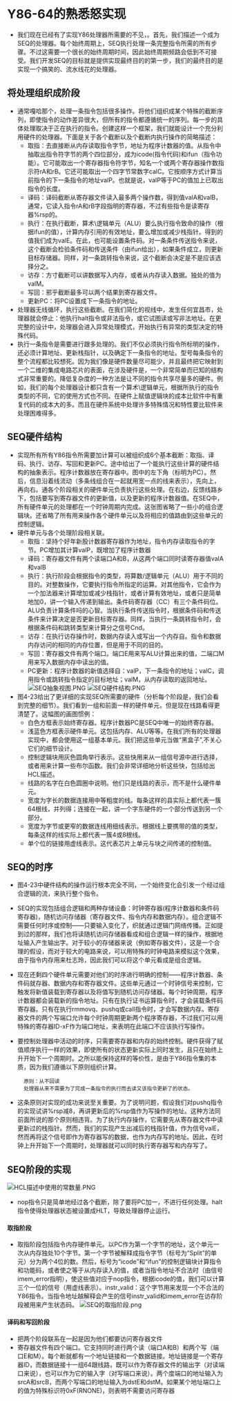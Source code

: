 # Y86-64的熟悉怒实现
* 我们现在已经有了实现Y86处理器所需要的不见，。首先，我们描述一个成为SEQ的处理器。每个始终周期上，SEQ执行处理一条完整指令所需的所有步骤。不过这需要一个很长的始终周期时间，因此始终周期频路会低到不可接受。我们开发SEQ的目标就是提供实现最终目的的第一步，我们的最终目的是实现一个搞笑的、流水线花的处理器。


## 将处理组织成阶段
* 通常嘎哈那个，处理一条指令包括很多操作。将他们组织成某个特殊的截断序列，即使指令的动作差异很大，但所有的指令都遵循统一的序列。每一步的具体处理取决于正在执行的指令。创建这样一个框架，我们就能设计一个充分利用硬件的处理器。下面是关于各个截断以及个截断内执行操作的简略描述：
  * 取指：去直接断从内存读取指令字节，地址为程序计数器的值。从指令中抽取出指令符字节的两个四位部分，成为icode(指令代码)和ifun（指令功能）。它可能取出一个寄存器指令符字节，知名一个或两个寄存器操作数指示符rA和rB。它还可能取出一个四字节常数字calC。它按顺序方式计算当前指令的下一条指令的地址valP。也就是说，valP等于PC的值加上已取出指令的长度。
  * 译码：译码截断从寄存器文件读入最多两个操作数，得到值valA和valB，通常，它读入指令rA和rB字段指明的寄存器，不过有些指令是读寄存器%rsp的。
  * 执行：在执行截断，算术\逻辑单元（ALU）要么执行指令致命的操作（根据ifun的值），计算内存引用的有效地址，要么增加或减少栈指针。得到的值我们成为valE。在此，也可能设置条件码。对一条条件传送指令来说，这个截断会检验条件码和传送条件（由ifun给出），如果条件成立，则更新目标存储器。同样，对一条跳转指令来说，这个截断会决定是不是应该选择分之。
  * 访存：方寸截断可以讲数据写入内存，或者从内存读入数据。独处的值为valM。
  * 写回：邪乎截断最多可以两个结果到寄存器文件。
  * 更新PC：将PC设置成下一条指令的地址。
* 处理器无线循环，执行这些截断。在我们简化的视线中，发生任何宜昌市，处理器就会停止：他执行halt指令或非法指令，或它试图读或写非法地址。在更完整的设计中，处理器会进入异常处理模式，开始执行有异常的类型决定的特殊代码。
* 执行一条指令是需要进行跟多处理的。我们不仅必须执行指令所标明的操作，还必须计算地址、更新栈指针，以及确定下一条指令的地址。型号每条指令的整个流程都比较想死。因为我们像是硬件数量尽可能少，并且最终把它映射到一个二维的集成电路芯片的表面，在涉及硬件是，一个非常简单而已知的结构式非常重要的。降低复杂度的一种方法是让不同的指令共享尽量多的硬件。例如，我们的每个处理器设计都只含有一个算术\逻辑单元，根据所执行的指令类型的不同，它的使用方式也不同。在硬件上赋值逻辑块的成本比软件中有重复代码的成本大的多。而且在硬件系统中处理许多特殊情况和特性要比软件来处理困难得多。


## SEQ硬件结构
* 实现所有所有Y86指令所需要加计算可以被组织成6个基本截断：取指、译码、执行、访存、写回和更新PC。途中给出了一个能执行这些计算的硬件结构的抽象表示。程序计数器放在寄存器中。图中的左下角（标明为PC）。然后，信息沿着线流动（多条线组合在一起就用宽一点的线来表示），先向上，再向右。通各个阶段相关的硬件单元负责执行这些处理。在右边，反馈线路乡下，包括要写到寄存器文件的更新值，以及更新的程序计数器值。在SEQ中，所有硬件单元的处理都在一个时钟周期内完成。这张图省略了一些小的组合逻辑块。还省略了所有用来操作各个硬件单元以及将相应的值路由到这些单元的控制逻辑。
* 硬件单元与各个处理阶段相关联。
  * 取指：坚持个好年新股计数器寄存器作为地址，指令内存读取指令的字节。PC增加其计算valP，既增加了程序计数器
  * 译码：寄存器文件有两个读端口A和B，从这两个端口同时读寄存器值valA和valB
  * 执行：执行阶段会根据指令的类型，将算数/逻辑单元（ALU）用于不同的目的。对整数操作，它要执行指令所指定的运算。对其他指令，它会作为一个加法器来计算增加或减少栈指针，或者计算有效地址，或者只是简单地加0，讲一个输入传递到输出。条件码寄存器（CC）有三个条件码位。ALU负责计算条件吗的心智。当执行条件传送指令时，根据条件码和传送条件来计算决定是否更新目标寄存器。同样，当执行一条跳转指令时，会根据条件码和跳转类型来计算分之信号Cnd。
  * 访存：在执行访存操作时，数据内存读入或写出一个内存自。指令和数据内存访问的相同的内存位置，但是用于不同的目的。
  * 写回：寄存器文件有两个端口。端口E用来写ALU计算出来的值，二端口M用来写入数据内存中读出的值。
  * PC更新：程序计数器的新值选择自：valP，下一条指令的地址；valC，调用指令或跳转指令指定的目标地址；valM，从内存读取的返回地址。
![SEQ抽象视图.PNG](SEQ抽象视图.PNG)
![SEQ硬件结构.PNG](SEQ硬件结构.PNG)
* 图4-23给出了更详细的实现SEQ所需要的硬件（分析每个阶段是，我们会看到完整的细节）。我们看到一组和前面一样的硬件单元，但是现在线路看得更清楚了。这幅图的画图惯例：
  * 白色方框表示始终寄存器。程序计数器PC是SEQ中唯一的始终寄存器。
  * 浅蓝色方框表示硬件单元。这包括内存、ALU等等。在我们所有的处理器实现中，都会使用这一组基本单元。我们把这些单元当做“黑盒子”,不关心它们的细节设计。
  * 控制逻辑块用灰色圆角举行表示。这些快用来从一组信号源中进行选择，或者用来计算一些布尔函数。我们会非常详细地分析这些快，包括给出HCL描述。
  * 线路的名字在白色圆圈中说明。他们只是线路的表示，而不是什么硬件单元。
  * 宽度为字长的数据连接用中等粗度的线。每条这样的县实际上都代表一簇64根线，并列得；连接在一起，讲一个字东硬件的一个部分传送到另一个部分。
  * 宽度为字节或更窄的数据连线用细线表示。根据线上要携带的值的类型，每条这样的线实际上都代表一簇4或8根线。
  * 单个位的链接用虚线表示。这代表芯片上单元与块之间传递的控制值。

## SEQ的时序
* 图4-23中硬件结构的操作运行根本完全不同，一个始终变化会引发一个经过组合逻辑的流，来执行整个指令。
* SEQ的实现包括组合逻辑和两种存储设备：时钟寄存器(程序计数器和条件码寄存器)，随机访问存储器（寄存器文件、指令内存和数据内存）。组合逻辑不需要任何时序或控制——只要输入变化了，织就通过逻辑门网络传播。正如提到过的那样，我们也将读随机访问存储器看成和组合逻辑一样的操作，根据地址输入产生输出字。对于较小的存储器来说（例如寄存器文件），这是一个合理的假设，而对于较大的电路来说，可以用特殊的时钟电路来模拟这个效果，由于指令内存用来杜志玲，因此我们可以将这个单元看成是组合逻辑。
* 现在还剩四个硬件单元需要对他们的时序进行明确的控制——程序计数器、条件码就存器、数据内存和寄存器文件。这些单元通过一个时钟信号来控制，它触发将新值装载到寄存器以及将值写到随机访问存储器。每个时钟周期，程序计数器都会装载新的指令地址。只有在执行证书运算指令时，才会装载条件码寄存器。只有在执行rmmovq、pushq或call指令时，才会写数据内存。寄存器文件的两个写端口允许每个时钟周期更新两个程序寄存器，不过我们可以用特殊的寄存器ID-xF作为端口地址，来表明在此端口不应该执行写操作。
* 要控制处理器中活动的时序，只需要寄存器和内存的始终控制。硬件获得了赋值顺序执行一样的效果，即使所有的状态更新实际上同时发生，且只在始终上升开始下一个周期时。之所以能保持这样的等价性，是由于Y86指令集的本质，因为我们遵循以下原则组织计算。

        原则：从不回读
        处理器从来不需要为了完成一条指令的执行而去读又该指令更新了的状态。
* 这条原则对实现的成功来说至关重要。为了说明问题，假设我们对pushq指令的实现试讲%rsp减8，再讲更新后的%rsp值作为写操作的地址。这种方法同前面所说的那个原则相违背。为了执行内存操作，它需要先从寄存器文件中读更新过的栈指针。然而，我们的实现产生出减后的栈指针值，作为信号valE，然而再将这个信号即作为寄存器写的数据，也作为内存写的地址。因此，在时钟上升开始下一个周期时，处理器就可以同时执行寄存器写和内存写了。


## SEQ阶段的实现
![HCL描述中使用的常数量.PNG](HCL描述中使用的常数量.PNG)
* nop指令只是简单地经过各个截断，除了要将PC加一，不进行任何处理。halt指令使得处理器状态被设置成HLT，导致处理器停止运行。
#### 取指阶段
* 取指阶段包括指令内存硬件单元。以PC作为第一个字节的地址，这个单元一次从内存独处10个字节。第一个字节被解释成指令字节（标号为“Split”的单元）分为两个4位的数。然后，标号为“icode”和“ifun”的控制逻辑块计算指令和功能码，或者使之等于从内存读入的值，或者当指令地址不合法时（由信号imem_error指明），使这些值对应于nop指令，根据icode的值，我们可以计算三个一位的信号（用虚线表示）。instr_valid：这个字节用来发现一个不合法的Y86指令。当指令地址越解释会产生的信号instr_valid和imem_error在访存阶段被用来产生状态码。
![SEQ的取指阶段.png](SEQ的取指阶段.PNG)
#### 译码和写回阶段
* 把两个阶段联系在一起是因为他们都要访问寄存器文件
* 寄存器文件有四个端口。它支持同时进行两个读（端口A和B）和两个写（端口E和M）。每个断就都有一个地址链接和一个数据链接。地址链接是一个寄存器ID，而数据链接十一组64跟线路，既可以作为寄存器文件的输出字（对读端口来说），也可以作为它的输入字（对写端口来说）。两个度端口的地址输入为srcA和srcB，而两个写端口的地址输入为dstE和dstM。如果某个地址端口上的值为特殊标识符0xF(RNONE)，则表明不需要访问寄存器
